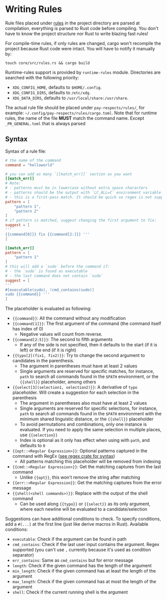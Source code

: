 # Writing Rules

Rule files placed under [rules](./rules) in the project directory are parsed at
compilation, everything is parsed to Rust code before compiling. You don't have
to know the project structure nor Rust to write blazing fast rules!

For compile-time rules, if only rules are changed, cargo won't recompile the
project because Rust code were intact. You will have to notify it manually by:
```shell
touch core/src/rules.rs && cargo build
```

Runtime-rules support is provided by `runtime-rules` module. Directories are
searched with the following priority:

- `XDG_CONFIG_HOME`, defaults to `$HOME/.config`.
- `XDG_CONFIG_DIRS`, defaults to `/etc/xdg`.
- `XDG_DATA_DIRS`, defaults to `/usr/local/share:/usr/share`.

The actual rule file should be placed under `pay-respects/rules/`, for example:
`~/.config/pay-respects/rules/cargo.toml`. Note that for runtime rules, the
name of the file **MUST** match the command name. Except `_PR_GENERAL.toml`
that is always parsed

## Syntax

Syntax of a rule file:
```toml
# the name of the command
command = "helloworld"

# you can add as many `[[match_err]]` section as you want
[[match_err]]
# Note:
# - patterns must be in lowercase without extra space characters
# - patterns should be the output with `LC_ALL=C` environment variable
# - this is a first-pass match. It should be quick so regex is not supported
pattern = [
	"pattern 1",
	"pattern 2"
]
# if pattern is matched, suggest changing the first argument to fix:
suggest = [
'''
{{command[0]}} fix {{command[2:]}} '''
]

[[match_err]]
pattern = [
	"pattern 1"
]
# this will add a `sudo` before the command if:
# - the `sudo` is found as executable
# - the last command does not contain `sudo`
suggest = [
'''
#[executable(sudo), !cmd_contains(sudo)]
sudo {{command}} '''
]
```

The placeholder is evaluated as following:

- `{{command}}`: All the command without any modification
- `{{command[1]}}`: The first argument of the command (the command itself has
index of 0)
	- Negative values will count from reverse.
- `{{command[2:5]}}`: The second to fifth arguments
	- If any of the side is not specified, then it defaults to the start (if it
	is left) or the end (if it is right)
- `{{typo[2](fix1, fix2)}}`: Try to change the second argument to candidates in
the parenthesis.
	- The argument in parentheses must have at least 2 values
	- Single arguments are reserved for specific matches, for instance, `path` to
	search all commands found in the `$PATH` environment, or the `{{shell}}`
	placeholder, among others
- `{{select[3](selection1, selection2)}}`: A derivative of `typo` placeholder.
Will create a suggestion for each selection in the parenthesis
	- The argument in parentheses also must have at least 2 values
	- Single arguments are reserved for specific selections, for instance, `path`
	to search all commands found in the `$PATH` environment with the minimum
	shared linguistic distance, or the `{{shell}}` placeholder
	- To avoid permutations and combinations, only one instance is evaluated. If
	you need to apply the same selection in multiple places, use
	`{{selection}}`
	- Index is optional as it only has effect when using with `path`, and
	defaults to `0`
- `{{opt::<Regular Expression>}}`: Optional patterns captured in the command
with RegEx ([see regex crate for syntax])
	- All patterns matching this placeholder will be removed from indexing
- `{{cmd::<Regular Expression>}}`: Get the matching captures from the last command
	- Unlike `{{opt}}`, this won't remove the string after matching
- `{{err::<Regular Expression}}`: Get the matching captures from the error message
- `{{shell(<shell commands>)}}`: Replace with the output of the shell command
	- Can be used along `{{typo}}` or `{{select}}` as its only argument, where
	each newline will be evaluated to a candidate/selection

[see regex crate for syntax]: https://docs.rs/regex-lite/latest/regex_lite/#syntax

Suggestions can have additional conditions to check. To specify conditions, add
a `#[...]` at the first line (just like derive macros in Rust). Available
conditions:

- `executable`: Check if the argument can be found in path
- `cmd_contains`: Check if the last user input contains the argument. Regex
supported (you can't use `,` currently because it's used as condition
separator)
- `err_contains`: Same as `cmd_contains` but for error message
- `length`: Check if the given command has the length of the argument
- `min_length`: Check if the given command has at least the length of the argument
- `max_length`: Check if the given command has at most the length of the argument
- `shell`: Check if the current running shell is the argument

